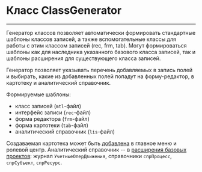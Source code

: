 ﻿---
Title: Генератор классов
Keywords: ClassGenerator
Link: CMP.ClassGenerator
---

# Класс ClassGenerator
---

Генератор классов позволяет автоматически формировать стандартные шаблоны классов
записей, а также вспомогательные классы для работы с этим классом записей (rec, frm, tab).
Могут формироваться шаблоны как для наследника указанного базового класса записей,
так и шаблоны расширения для существующего класса записей.

Генератор позволяет указывать перечень добавляемых в запись полей и выбирать,
какие из добавленных полей попадут на форму-редактор, в картотеку и аналитический
справочник.

Формируемые шаблоны:

- класс записей (`mtl`-файл)
- интерфейс записи (`rec`-файл)
- форма редактора (`frm`-файл)
- форма картотеки (`tab`-файл)
- аналитический справочник (`lis`-файл)

Создаваемая картотека может быть [добавлена](ClassGenerator_Menu) в главное меню
и ролевой центр.
Аналитический справочник -- в [расширения базовых проектов](ClassGenerator_Journal):
журнал `УчетныеОперДвижения`, справочники `спрПроцесс`, `спрСубъект`, `спрРесурс`.